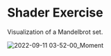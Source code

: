 # Shader Exercise
Visualization of a Mandelbrot set.

![2022-09-11 03-52-00_Moment](https://user-images.githubusercontent.com/47000155/189523758-60094276-6162-4e08-ae0e-b4efe4f3d46b.jpg)
